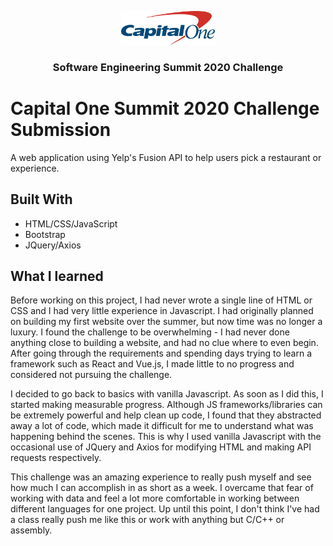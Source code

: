 <p align="center">
    <img src="assets/img/capitalOneLogo.png" width="150">
  </a>

  <h3 align="center">Software Engineering Summit 2020 Challenge</h3>
</p>

# Capital One Summit 2020 Challenge Submission

A web application using Yelp's Fusion API to help users pick a restaurant or experience. 

## Built With
* HTML/CSS/JavaScript
* Bootstrap
* JQuery/Axios

## What I learned

Before working on this project, I had never wrote a single line of HTML or CSS and I had very little experience in Javascript. I had originally planned on building my first website over the summer, but now time was no longer a luxury. I found the challenge to be overwhelming - I had never done anything close to building a website, and had no clue where to even begin.  After going through the requirements and spending days trying to learn a framework such as React and Vue.js, I made little to no progress and considered not pursuing the challenge.

I decided to go back to basics with vanilla Javascript. As soon as I did this, I started making measurable progress. Although JS frameworks/libraries can be extremely powerful and help clean up code, I found that they abstracted away a lot of code, which made it difficult for me to understand what was happening behind the scenes. This is why I used vanilla Javascript with the occasional use of JQuery and Axios for modifying HTML and making API requests respectively. 


This challenge was an amazing experience to really push myself and see how much I can accomplish in as short as a week. I overcame that fear of working with data and feel a lot more comfortable in working between different languages for one project. Up until this point, I don't think I've had a class really push me like this or work with anything but C/C++ or assembly.
